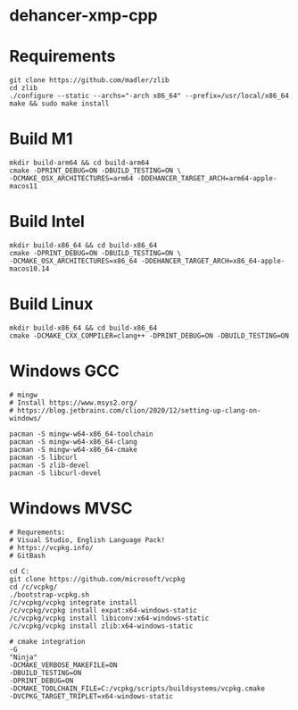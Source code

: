 # dehancer-xmp-cpp

Requirements 
============

    git clone https://github.com/madler/zlib
    cd zlib 
    ./configure --static --archs="-arch x86_64" --prefix=/usr/local/x86_64
    make && sudo make install
    

Build M1
==========
    mkdir build-arm64 && cd build-arm64
    cmake -DPRINT_DEBUG=ON -DBUILD_TESTING=ON \
    -DCMAKE_OSX_ARCHITECTURES=arm64 -DDEHANCER_TARGET_ARCH=arm64-apple-macos11 

Build Intel
==========
    mkdir build-x86_64 && cd build-x86_64
    cmake -DPRINT_DEBUG=ON -DBUILD_TESTING=ON \
    -DCMAKE_OSX_ARCHITECTURES=x86_64 -DDEHANCER_TARGET_ARCH=x86_64-apple-macos10.14 

Build Linux
==========
    mkdir build-x86_64 && cd build-x86_64
    cmake -DCMAKE_CXX_COMPILER=clang++ -DPRINT_DEBUG=ON -DBUILD_TESTING=ON 

Windows GCC
=======

    # mingw
    # Install https://www.msys2.org/
    # https://blog.jetbrains.com/clion/2020/12/setting-up-clang-on-windows/

    pacman -S mingw-w64-x86_64-toolchain
    pacman -S mingw-w64-x86_64-clang
    pacman -S mingw-w64-x86_64-cmake
    pacman -S libcurl
    pacman -S zlib-devel
    pacman -S libcurl-devel


Windows MVSC
=======
    # Requrements: 
    # Visual Studio, English Language Pack!
    # https://vcpkg.info/
    # GitBash

    cd C:
    git clone https://github.com/microsoft/vcpkg
    cd /c/vcpkg/
    ./bootstrap-vcpkg.sh
    /c/vcpkg/vcpkg integrate install
    /c/vcpkg/vcpkg install expat:x64-windows-static
    /c/vcpkg/vcpkg install libiconv:x64-windows-static 
    /c/vcpkg/vcpkg install zlib:x64-windows-static

    # cmake integration
    -G
    "Ninja"
    -DCMAKE_VERBOSE_MAKEFILE=ON
    -DBUILD_TESTING=ON
    -DPRINT_DEBUG=ON
    -DCMAKE_TOOLCHAIN_FILE=C:/vcpkg/scripts/buildsystems/vcpkg.cmake
    -DVCPKG_TARGET_TRIPLET=x64-windows-static